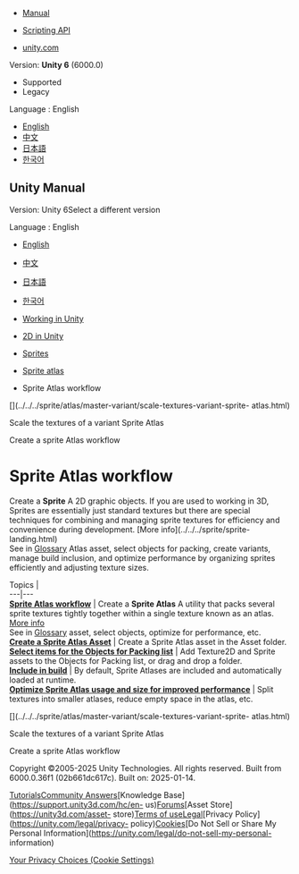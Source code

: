 [](https://docs.unity3d.com)

  * [Manual](../Manual/index.html)
  * [Scripting API](../ScriptReference/index.html)

  * [unity.com](https://unity.com/)

Version: **Unity 6** (6000.0)

  * Supported
  * Legacy

Language : English

  * [English](/Manual/sprite/atlas/workflow/workflow-landing.html)
  * [中文](/cn/current/Manual/sprite/atlas/workflow/workflow-landing.html)
  * [日本語](/ja/current/Manual/sprite/atlas/workflow/workflow-landing.html)
  * [한국어](/kr/current/Manual/sprite/atlas/workflow/workflow-landing.html)

[](https://docs.unity3d.com)

## Unity Manual

Version: Unity 6Select a different version

Language : English

  * [English](/Manual/sprite/atlas/workflow/workflow-landing.html)
  * [中文](/cn/current/Manual/sprite/atlas/workflow/workflow-landing.html)
  * [日本語](/ja/current/Manual/sprite/atlas/workflow/workflow-landing.html)
  * [한국어](/kr/current/Manual/sprite/atlas/workflow/workflow-landing.html)

  * [Working in Unity](../../../working-in-unity.html)
  * [2D in Unity](../../../Unity2D.html)
  * [Sprites](../../../sprite/sprite-landing.html)
  * [Sprite atlas](../../../sprite/atlas/atlas-landing.html)
  * Sprite Atlas workflow

[](../../../sprite/atlas/master-variant/scale-textures-variant-sprite-
atlas.html)

Scale the textures of a variant Sprite Atlas

[](../../../sprite/atlas/workflow/sprite-atlas-workflow.html)

Create a sprite Atlas workflow

# Sprite Atlas workflow

Create a **Sprite** A 2D graphic objects. If you are used to working in 3D,
Sprites are essentially just standard textures but there are special
techniques for combining and managing sprite textures for efficiency and
convenience during development. [More info](../../../sprite/sprite-
landing.html)  
See in [Glossary](../../../Glossary.html#Sprite) Atlas asset, select objects
for packing, create variants, manage build inclusion, and optimize performance
by organizing sprites efficiently and adjusting texture sizes.

Topics |   
---|---  
[**Sprite Atlas workflow**](sprite-atlas-workflow.html) | Create a **Sprite Atlas** A utility that packs several sprite textures tightly together within a single texture known as an atlas. [More info](../../../sprite/atlas/v2/v2-landing.html)  
See in [Glossary](../../../Glossary.html#SpriteAtlas) asset, select objects,
optimize for performance, etc.  
[**Create a Sprite Atlas Asset**](create-sprite-atlas-asset.html) | Create a Sprite Atlas asset in the Asset folder.  
[**Select items for the Objects for Packing list**](select-items-objects-packing-list.html) | Add Texture2D and Sprite assets to the Objects for Packing list, or drag and drop a folder.  
[**Include in build**](include-build.html) | By default, Sprite Atlases are included and automatically loaded at runtime.  
[**Optimize Sprite Atlas usage and size for improved performance**](optimize-sprite-atlas-usage-size-improved-performance.html) | Split textures into smaller atlases, reduce empty space in the atlas, etc.  
  
[](../../../sprite/atlas/master-variant/scale-textures-variant-sprite-
atlas.html)

Scale the textures of a variant Sprite Atlas

[](../../../sprite/atlas/workflow/sprite-atlas-workflow.html)

Create a sprite Atlas workflow

Copyright ©2005-2025 Unity Technologies. All rights reserved. Built from
6000.0.36f1 (02b661dc617c). Built on: 2025-01-14.

[Tutorials](https://learn.unity.com/)[Community
Answers](https://answers.unity3d.com)[Knowledge
Base](https://support.unity3d.com/hc/en-
us)[Forums](https://forum.unity3d.com)[Asset Store](https://unity3d.com/asset-
store)[Terms of
use](https://docs.unity3d.com/Manual/TermsOfUse.html)[Legal](https://unity.com/legal)[Privacy
Policy](https://unity.com/legal/privacy-
policy)[Cookies](https://unity.com/legal/cookie-policy)[Do Not Sell or Share
My Personal Information](https://unity.com/legal/do-not-sell-my-personal-
information)

[Your Privacy Choices (Cookie Settings)](javascript:void\(0\);)

